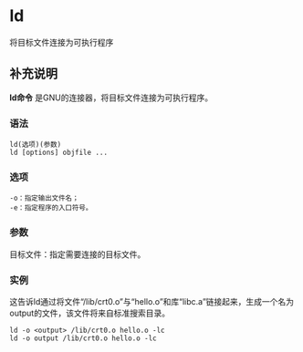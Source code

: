 ld
===

将目标文件连接为可执行程序

## 补充说明

**ld命令** 是GNU的连接器，将目标文件连接为可执行程序。

###  语法 

```
ld(选项)(参数)
ld [options] objfile ...
```

###  选项 

```
-o：指定输出文件名；
-e：指定程序的入口符号。
```

###  参数 

目标文件：指定需要连接的目标文件。

### 实例

这告诉ld通过将文件“/lib/crt0.o”与“hello.o”和库“libc.a”链接起来，生成一个名为output的文件，该文件将来自标准搜索目录。

```
ld -o <output> /lib/crt0.o hello.o -lc
ld -o output /lib/crt0.o hello.o -lc
```




